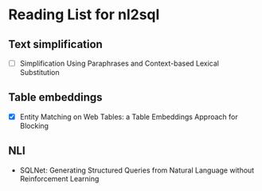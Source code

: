 # Reading List for nl2sql

## Text simplification
- [ ] Simplification Using Paraphrases and Context-based Lexical Substitution

## Table embeddings
- [x] Entity Matching on Web Tables: a Table Embeddings Approach for Blocking

## NLI 
* SQLNet: Generating Structured Queries from Natural Language without Reinforcement Learning


